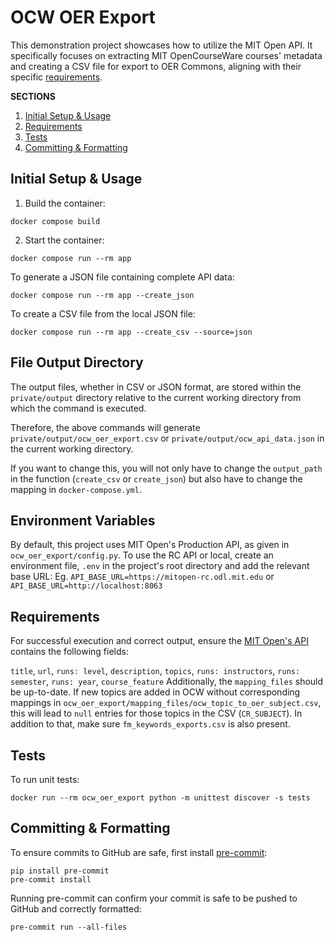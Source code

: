 # OCW OER Export

This demonstration project showcases how to utilize the MIT Open API. It specifically focuses on extracting MIT OpenCourseWare courses' metadata and creating a CSV file for export to OER Commons, aligning with their specific [requirements](https://help.oercommons.org/support/solutions/articles/42000046853-import-resources-with-the-bulk-import-template).

**SECTIONS**

1. [Initial Setup & Usage](#initial-setup)
1. [Requirements](#requirements)
1. [Tests](#tests)
1. [Committing & Formatting](#committing-&-formatting)


## Initial Setup & Usage

1. Build the container:

```
docker compose build
```

2. Start the container:

```
docker compose run --rm app
```

To generate a JSON file containing complete API data:

```
docker compose run --rm app --create_json
```

To create a CSV file from the local JSON file:

```
docker compose run --rm app --create_csv --source=json
```

## File Output Directory

The output files, whether in CSV or JSON format, are stored within the `private/output` directory relative to the current working directory from which the command is executed.

Therefore, the above commands will generate `private/output/ocw_oer_export.csv` or `private/output/ocw_api_data.json` in the current working directory.

If you want to change this, you will not only have to change the `output_path` in the function (`create_csv` or `create_json`) but also have to change the mapping in `docker-compose.yml`.

## Environment Variables

By default, this project uses MIT Open's Production API, as given in `ocw_oer_export/config.py`.
To use the RC API or local, create an environment file, `.env` in the project's root directory and add the relevant base URL:
Eg. `API_BASE_URL=https://mitopen-rc.odl.mit.edu` or `API_BASE_URL=http://localhost:8063`

## Requirements

For successful execution and correct output, ensure the [MIT Open's API](https://mit-open-rc.odl.mit.edu//api/v1/courses/?platform=ocw) contains the following fields:

`title`, `url`, `runs: level`, `description`, `topics`, `runs: instructors`, `runs: semester`, `runs: year`, `course_feature`
Additionally, the `mapping_files` should be up-to-date. If new topics are added in OCW without corresponding mappings in `ocw_oer_export/mapping_files/ocw_topic_to_oer_subject.csv`, this will lead to `null` entries for those topics in the CSV (`CR_SUBJECT`). In addition to that, make sure `fm_keywords_exports.csv` is also present.

## Tests

To run unit tests:

```
docker run --rm ocw_oer_export python -m unittest discover -s tests
```

## Committing & Formatting

To ensure commits to GitHub are safe, first install [pre-commit](https://pre-commit.com/):

```
pip install pre-commit
pre-commit install
```

Running pre-commit can confirm your commit is safe to be pushed to GitHub and correctly formatted:

```
pre-commit run --all-files
```
